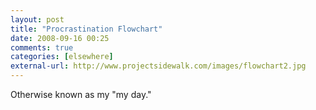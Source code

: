 ```yaml
---
layout: post  
title: "Procrastination Flowchart"  
date: 2008-09-16 00:25  
comments: true  
categories: [elsewhere]
external-url: http://www.projectsidewalk.com/images/flowchart2.jpg
---
```


Otherwise known as my "my day."
